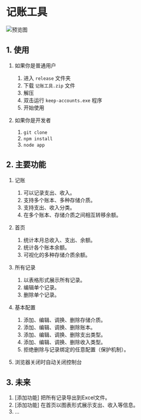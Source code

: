 # 记账工具

![预览图](https://gitee.com/aimaier4869/keep-accounts/raw/master/assets/0824140114.jpg)

## 1. 使用

1. 如果你是普通用户
    1. 进入 `release` 文件夹
    2. 下载 `记账工具.zip` 文件
    3. 解压
    4. 双击运行 `keep-accounts.exe` 程序
    5. 开始使用
    
2. 如果你是开发者
  
    1. `git clone`
    2. `npm install`
    3. `node app`

## 2. 主要功能
1. 记账
    1. 可以记录支出、收入。
    2. 支持多个账本、多种存储介质。
    3. 支持支出、收入分类。
    4. 在多个账本、存储介质之间相互转移余额。
2. 首页
    1. 统计本月总收入、支出、余额。
    2. 统计各个账本余额。
    3. 可视化的多种存储介质余额。
3. 所有记录
	1. 以表格形式展示所有记录。
	2. 编辑单个记录。
	3. 删除单个记录。
4. 基本配置
	1. 添加、编辑、调换、删除存储介质。
	2. 添加、编辑、调换、删除账本。
	3. 添加、编辑、调换、删除支出类型。
	4. 添加、编辑、调换、删除收入类型。
	5. 拒绝删除与记录绑定的任意配置（保护机制）。
	
5. 浏览器关闭时自动关闭控制台

## 3. 未来

1. [添加功能] 把所有记录导出到Excel文件。
3. [添加功能] 在首页以图表形式展示支出、收入等信息。
4. ...